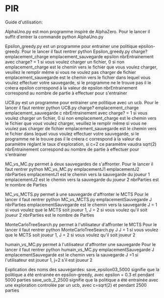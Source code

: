 # PIR
Guide d'utilisation:

AlphaUno.py est mon programme inspiré de AlphaZero. Pour le lancer il suffit d'entrer la commande python AlphaUno.py

Epsilon_greedy.py est un programme pour entrainer une politique epsilon-greedy. 
Pour le lancer il faut rentrer python Epsilon_greedy.py charge? emplacement_charge emplacement_sauvegarde epsilon nbrEntrainement
avec charge? = 1 si vous voulez charger un fichier, 0 si non
emplacement_charge est le chemin vers le fichier que vous voulez charger, veuillez le remplir même si vous ne voulez pas charger de fichier
emplacement_sauvegarde est le chemin vers le fichier dans lequel vous voulez effectuer votre sauvegarde, si le programme ne le trouve pas il le créera
epsilon correspond à la valeur de epsilon
nbrEntrainement correspond au nombre de partie à effectuer pour s'entrainer

UCB.py est un programme pour entrainer une politique avec un ucb.
Pour le lancer il faut rentrer python UCB.py charge? emplacement_charge emplacement_sauvegarde c nbrEntrainement
avec charge? = 1 si vous voulez charger un fichier, 0 si non
emplacement_charge est le chemin vers le fichier que vous voulez charger, veuillez le remplir même si vous ne voulez pas charger de fichier
emplacement_sauvegarde est le chemin vers le fichier dans lequel vous voulez effectuer votre sauvegarde, si le programme ne le trouve pas il le créera
c correspond à la valeur du paramètre réglant le taux d'exploration, si c=2 ce paramètre vaudra sqrt(2)
nbrEntrainement correspond au nombre de partie à effectuer pour s'entrainer

MC_vs_MC.py permet à deux sauvegardes de s'affronter.
Pour le lancer il faut rentrer python MC_vs_MC.py emplacementJ1 emplacementJ2 nbrParties
emplacementJ1 est le chemin vers la sauvegarde du joueur 1
emplacementJ2 est le chemin vers la sauvegarde du joueur 2
nbrParties est le nombre de Parties

MC_vs_MCTS.py permet à une sauvegarde d'affronter le MCTS
Pour le lancer il faut rentrer python MC_vs_MCTS.py emplacementSauvegarde J nbrParties
emplacementSauvegarde est le chemin vers la sauvegarde
J = 1 si vous voulez que le MCTS soit joueur 1, J = 2 si vous voulez qu'il soit joueur 2
nbrParties est le nombre de Parties

MonteCarloTreeSearch.py permet à l'utilisateur d'affronter le MCTS
Pour le lancer il faut rentrer python MonteCarloTreeSearch.py J
J = 1 si vous voulez que le MCTS soit joueur 1, J = 2 si vous voulez qu'il soit joueur 2

humain_vs_MC.py permet à l'utilisateur d'affronter une sauvegarde
Pour le lancer il faut rentrer python humain_vs_MC.py emplacementSauvegarde J
emplacementSauvegarde est le chemin vers la sauvegarde
J =1 si l'utilisateur est joueur 1, j=2 s'il est joueur 2


Explication des noms des sauvegardes:
save_epsilon03_5000 signifie que la politique a été entrainée en epsilon-greedy, avec epsilon = 0.3 et pendant 5000 parties
save_ucb_2_2500 signifie que la politique a été entrainée avec une exploration controlée par un ucb, avec c=sqrt(2) et pendant 2500 parties















